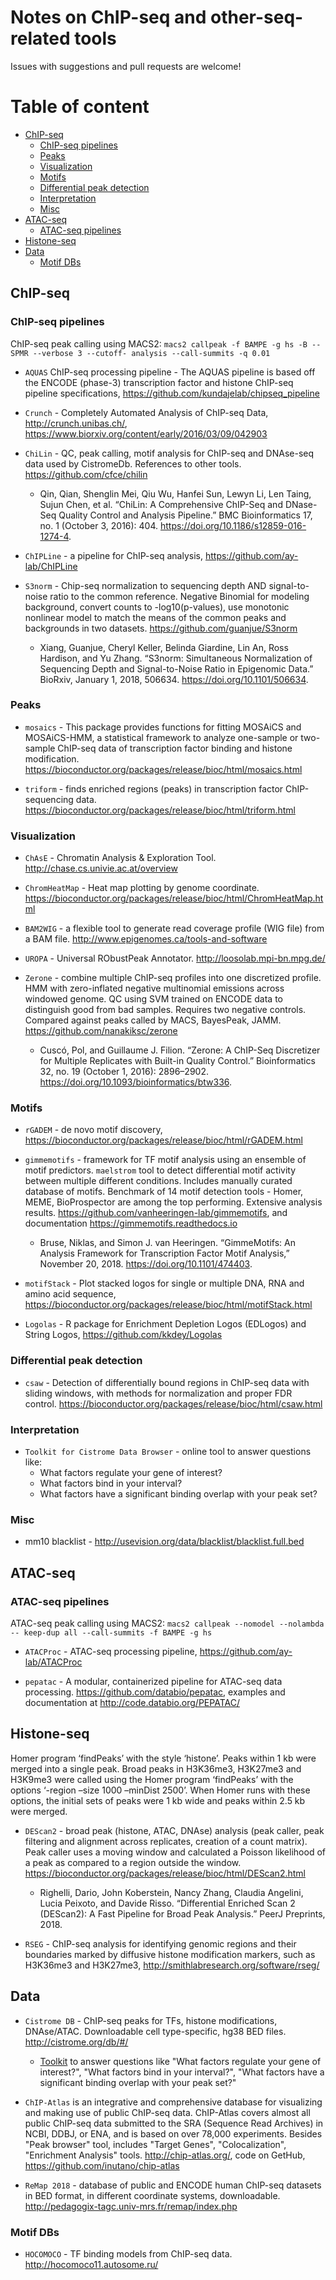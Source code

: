 # Notes on ChIP-seq and other-seq-related tools

Issues with suggestions and pull requests are welcome!

# Table of content

* [ChIP-seq](#chip-seq)
  * [ChIP-seq pipelines](#chip-seq-pipelines)
  * [Peaks](#peaks)
  * [Visualization](#visualization)
  * [Motifs](#motifs)
  * [Differential peak detection](#differential-peak-detection)
  * [Interpretation](#interpretation)
  * [Misc](#misc)
* [ATAC-seq](#atac-seq)
  * [ATAC-seq pipelines](#atac-seq-pipelines)
* [Histone-seq](#histone-seq)
* [Data](#data)
  * [Motif DBs](#motif-dbs)


## ChIP-seq

### ChIP-seq pipelines

ChIP-seq peak calling using MACS2: `macs2 callpeak -f BAMPE -g hs -B --SPMR --verbose 3 --cutoff- analysis --call-summits -q 0.01`

- `AQUAS` ChIP-seq processing pipeline - The AQUAS pipeline is based off the ENCODE (phase-3) transcription factor and histone ChIP-seq pipeline specifications, https://github.com/kundajelab/chipseq_pipeline

- `Crunch` - Completely Automated Analysis of ChIP-seq Data, http://crunch.unibas.ch/, https://www.biorxiv.org/content/early/2016/03/09/042903

- `ChiLin` - QC, peak calling, motif analysis for ChIP-seq and DNAse-seq data used by CistromeDb. References to other tools. https://github.com/cfce/chilin
    - Qin, Qian, Shenglin Mei, Qiu Wu, Hanfei Sun, Lewyn Li, Len Taing, Sujun Chen, et al. “ChiLin: A Comprehensive ChIP-Seq and DNase-Seq Quality Control and Analysis Pipeline.” BMC Bioinformatics 17, no. 1 (October 3, 2016): 404. https://doi.org/10.1186/s12859-016-1274-4.

- `ChIPLine` - a pipeline for ChIP-seq analysis, https://github.com/ay-lab/ChIPLine

- `S3norm` - Chip-seq normalization to sequencing depth AND signal-to-noise ratio to the common reference. Negative Binomial for modeling background, convert counts to -log10(p-values), use monotonic nonlinear model to match the means of the common peaks and backgrounds in two datasets. https://github.com/guanjue/S3norm
    - Xiang, Guanjue, Cheryl Keller, Belinda Giardine, Lin An, Ross Hardison, and Yu Zhang. “S3norm: Simultaneous Normalization of Sequencing Depth and Signal-to-Noise Ratio in Epigenomic Data.” BioRxiv, January 1, 2018, 506634. https://doi.org/10.1101/506634.


### Peaks

- `mosaics` - This package provides functions for fitting MOSAiCS and MOSAiCS-HMM, a statistical framework to analyze one-sample or two-sample ChIP-seq data of transcription factor binding and histone modification. https://bioconductor.org/packages/release/bioc/html/mosaics.html

- `triform` - finds enriched regions (peaks) in transcription factor ChIP-sequencing data. https://bioconductor.org/packages/release/bioc/html/triform.html


### Visualization

- `ChAsE` - Chromatin Analysis & Exploration Tool. http://chase.cs.univie.ac.at/overview

- `ChromHeatMap` - Heat map plotting by genome coordinate. https://bioconductor.org/packages/release/bioc/html/ChromHeatMap.html

- `BAM2WIG` - a flexible tool to generate read coverage profile (WIG file) from a BAM file. http://www.epigenomes.ca/tools-and-software

- `UROPA` - Universal RObustPeak Annotator. http://loosolab.mpi-bn.mpg.de/

- `Zerone` - combine multiple ChIP-seq profiles into one discretized profile. HMM with zero-inflated negative multinomial emissions across windowed genome. QC using SVM trained on ENCODE data to distinguish good from bad samples. Requires two negative controls. Compared against peaks called by MACS, BayesPeak, JAMM. https://github.com/nanakiksc/zerone
    - Cuscó, Pol, and Guillaume J. Filion. “Zerone: A ChIP-Seq Discretizer for Multiple Replicates with Built-in Quality Control.” Bioinformatics 32, no. 19 (October 1, 2016): 2896–2902. https://doi.org/10.1093/bioinformatics/btw336.


### Motifs

- `rGADEM` - de novo motif discovery, https://bioconductor.org/packages/release/bioc/html/rGADEM.html

- `gimmemotifs` - framework for TF motif analysis using an ensemble of motif predictors. `maelstrom` tool to detect differential motif activity between multiple different conditions. Includes manually curated database of motifs. Benchmark of 14 motif detection tools - Homer, MEME, BioProspector are among the top performing. Extensive analysis results. https://github.com/vanheeringen-lab/gimmemotifs, and documentation https://gimmemotifs.readthedocs.io
    - Bruse, Niklas, and Simon J. van Heeringen. “GimmeMotifs: An Analysis Framework for Transcription Factor Motif Analysis,” November 20, 2018. https://doi.org/10.1101/474403.

- `motifStack` - Plot stacked logos for single or multiple DNA, RNA and amino acid sequence, https://bioconductor.org/packages/release/bioc/html/motifStack.html

- `Logolas` - R package for Enrichment Depletion Logos (EDLogos) and String Logos, https://github.com/kkdey/Logolas


### Differential peak detection

- `csaw` - Detection of differentially bound regions in ChIP-seq data with sliding windows, with methods for normalization and proper FDR control. https://bioconductor.org/packages/release/bioc/html/csaw.html


### Interpretation

- `Toolkit for Cistrome Data Browser` - online tool to answer questions like:
    - What factors regulate your gene of interest?
    - What factors bind in your interval?
    - What factors have a significant binding overlap with your peak set?


### Misc

- mm10 blacklist - http://usevision.org/data/blacklist/blacklist.full.bed



## ATAC-seq

### ATAC-seq pipelines

ATAC-seq peak calling using MACS2: `macs2 callpeak --nomodel --nolambda -- keep-dup all --call-summits -f BAMPE -g hs`

- `ATACProc` - ATAC-seq processing pipeline, https://github.com/ay-lab/ATACProc

- `pepatac` - A modular, containerized pipeline for ATAC-seq data processing. https://github.com/databio/pepatac, examples and documentation at http://code.databio.org/PEPATAC/


## Histone-seq

Homer program ‘findPeaks’ with the style ‘histone’. Peaks within 1 kb were merged into a single peak. Broad peaks in H3K36me3, H3K27me3 and H3K9me3 were called using the Homer program ‘findPeaks’ with the options ‘-region –size 1000 –minDist 2500’. When Homer runs with these options, the initial sets of peaks were 1 kb wide and peaks within 2.5 kb were merged. 

- `DEScan2` - broad peak (histone, ATAC, DNAse) analysis (peak caller, peak filtering and alignment across replicates, creation of a count matrix). Peak caller uses a moving window and calculated a Poisson likelihood of a peak as compared to a region outside the window. https://bioconductor.org/packages/release/bioc/html/DEScan2.html
    - Righelli, Dario, John Koberstein, Nancy Zhang, Claudia Angelini, Lucia Peixoto, and Davide Risso. “Differential Enriched Scan 2 (DEScan2): A Fast Pipeline for Broad Peak Analysis.” PeerJ Preprints, 2018.

- `RSEG` - ChIP-seq analysis for identifying genomic regions and their boundaries marked by diffusive histone modification markers, such as H3K36me3 and H3K27me3, http://smithlabresearch.org/software/rseg/


## Data

- `Cistrome DB` - ChIP-seq peaks for TFs, histone modifications, DNAse/ATAC. Downloadable cell type-specific, hg38 BED files. http://cistrome.org/db/#/
    - [Toolkit](http://dbtoolkit.cistrome.org/) to answer questions like "What factors regulate your gene of interest?", "What factors bind in your interval?", "What factors have a significant binding overlap with your peak set?"

- `ChIP-Atlas` is an integrative and comprehensive database for visualizing and making use of public ChIP-seq data. ChIP-Atlas covers almost all public ChIP-seq data submitted to the SRA (Sequence Read Archives) in NCBI, DDBJ, or ENA, and is based on over 78,000 experiments. Besides "Peak browser" tool, includes "Target Genes", "Colocalization", "Enrichment Analysis" tools. http://chip-atlas.org/, code on GetHub, https://github.com/inutano/chip-atlas

- `ReMap 2018` - database of public and ENCODE human ChIP-seq datasets in BED format, in different coordinate systems, downloadable. http://pedagogix-tagc.univ-mrs.fr/remap/index.php

### Motif DBs

- `HOCOMOCO` - TF binding models from ChIP-seq data. http://hocomoco11.autosome.ru/


